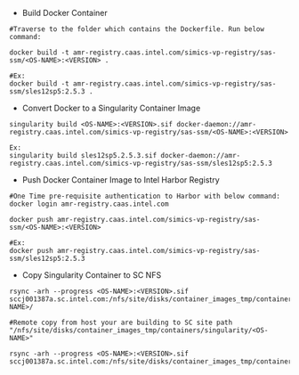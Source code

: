 - Build Docker Container
```shell
#Traverse to the folder which contains the Dockerfile. Run below command:

docker build -t amr-registry.caas.intel.com/simics-vp-registry/sas-ssm/<OS-NAME>:<VERSION> .

#Ex:
docker build -t amr-registry.caas.intel.com/simics-vp-registry/sas-ssm/sles12sp5:2.5.3 .
```

- Convert Docker to a Singularity Container Image
```shell
singularity build <OS-NAME>:<VERSION>.sif docker-daemon://amr-registry.caas.intel.com/simics-vp-registry/sas-ssm/<OS-NAME>:<VERSION>

Ex:
singularity build sles12sp5.2.5.3.sif docker-daemon://amr-registry.caas.intel.com/simics-vp-registry/sas-ssm/sles12sp5:2.5.3

```

- Push Docker Container Image to Intel Harbor Registry
```shell
#One Time pre-requisite authentication to Harbor with below command:
docker login amr-registry.caas.intel.com

docker push amr-registry.caas.intel.com/simics-vp-registry/sas-ssm/<OS-NAME>:<VERSION>

#Ex:
docker push amr-registry.caas.intel.com/simics-vp-registry/sas-ssm/sles12sp5:2.5.3
```

- Copy Singularity Container to SC NFS
```shell
rsync -arh --progress <OS-NAME>:<VERSION>.sif sccj001387a.sc.intel.com:/nfs/site/disks/container_images_tmp/containers/singularity/<OS-NAME>/

#Remote copy from host your are building to SC site path "/nfs/site/disks/container_images_tmp/containers/singularity/<OS-NAME>"

rsync -arh --progress <OS-NAME>:<VERSION>.sif sccj001387a.sc.intel.com:/nfs/site/disks/container_images_tmp/containers/singularity/sles12sp5/
```
